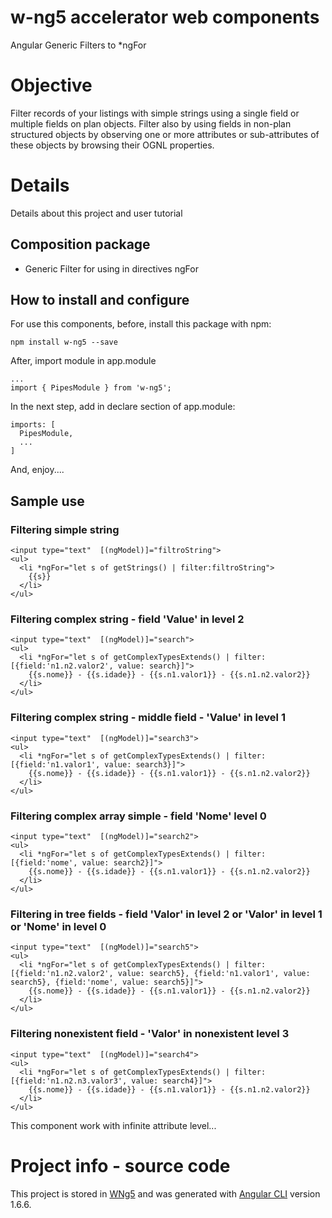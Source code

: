 # w-ng5 accelerator web components

Angular Generic Filters to *ngFor

# Objective

Filter records of your listings with simple strings using a single field or multiple fields on plan objects. Filter also by using fields in non-plan structured objects by observing one or more attributes or sub-attributes of these objects by browsing their OGNL properties.

# Details

Details about this project and user tutorial

## Composition package

* Generic Filter for using in directives ngFor

## How to install and configure

For use this components, before, install this package with npm:

    npm install w-ng5 --save

After, import module in app.module
    
    ...
    import { PipesModule } from 'w-ng5';

In the next step, add in declare section of app.module:

    imports: [
      PipesModule,
      ...
    ]

And, enjoy....

## Sample use

### Filtering simple string
    <input type="text"  [(ngModel)]="filtroString">
    <ul>
      <li *ngFor="let s of getStrings() | filter:filtroString">
        {{s}}
      </li>
    </ul>

### Filtering complex string - field 'Value' in level 2
    <input type="text"  [(ngModel)]="search">
    <ul>
      <li *ngFor="let s of getComplexTypesExtends() | filter:[{field:'n1.n2.valor2', value: search}]">
        {{s.nome}} - {{s.idade}} - {{s.n1.valor1}} - {{s.n1.n2.valor2}}
      </li>
    </ul>

### Filtering complex string - middle field - 'Value' in level 1
    <input type="text"  [(ngModel)]="search3">
    <ul>
      <li *ngFor="let s of getComplexTypesExtends() | filter:[{field:'n1.valor1', value: search3}]">
        {{s.nome}} - {{s.idade}} - {{s.n1.valor1}} - {{s.n1.n2.valor2}}
      </li>
    </ul>

### Filtering complex array simple - field 'Nome' level 0
    <input type="text"  [(ngModel)]="search2">
    <ul>
      <li *ngFor="let s of getComplexTypesExtends() | filter:[{field:'nome', value: search2}]">
        {{s.nome}} - {{s.idade}} - {{s.n1.valor1}} - {{s.n1.n2.valor2}}
      </li>
    </ul>

### Filtering in tree fields - field 'Valor' in level 2 or 'Valor' in level 1 or 'Nome' in level 0
    <input type="text"  [(ngModel)]="search5">
    <ul>
      <li *ngFor="let s of getComplexTypesExtends() | filter:[{field:'n1.n2.valor2', value: search5}, {field:'n1.valor1', value: search5}, {field:'nome', value: search5}]">
        {{s.nome}} - {{s.idade}} - {{s.n1.valor1}} - {{s.n1.n2.valor2}}
      </li>
    </ul>

### Filtering nonexistent field - 'Valor' in nonexistent level 3
    <input type="text"  [(ngModel)]="search4">
    <ul>
      <li *ngFor="let s of getComplexTypesExtends() | filter:[{field:'n1.n2.n3.valor3', value: search4}]">
        {{s.nome}} - {{s.idade}} - {{s.n1.valor1}} - {{s.n1.n2.valor2}}
      </li>
    </ul>

This component work with infinite attribute level...

# Project info - source code

This project is stored in [WNg5](https://github.com/wquintanilhadasilva/w-ng5) and was generated with [Angular CLI](https://github.com/angular/angular-cli) version 1.6.6.
